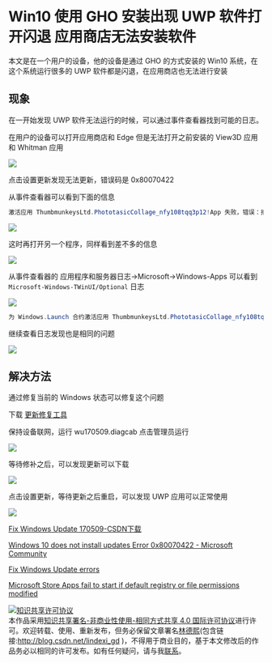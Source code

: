 
# Win10 使用 GHO 安装出现 UWP 软件打开闪退 应用商店无法安装软件

本文是在一个用户的设备，他的设备是通过 GHO 的方式安装的 Win10 系统，在这个系统运行很多的 UWP 软件都是闪退，在应用商店也无法进行安装

<!--more-->


<!-- CreateTime:2018/10/8 18:20:09 -->

<!-- csdn -->
<!-- 标签：win10 -->

## 现象

在一开始发现 UWP 软件无法运行的时候，可以通过事件查看器找到可能的日志。

在用户的设备可以打开应用商店和 Edge 但是无法打开之前安装的 View3D 应用和 Whitman 应用

<!-- ![](https://i.loli.net/2018/10/08/5bbb0b646ff4e.jpg) -->

<!-- ![](image/Win10 使用 GHO 安装出现 UWP 软件打开闪退 应用商店无法安装软件/Win10 使用 GHO 安装出现 UWP 软件打开闪退 应用商店无法安装软件1.png) -->

![](http://image.acmx.xyz/lindexi%2F2018108173558582)

点击设置更新发现无法更新，错误码是 0x80070422

从事件查看器可以看到下面的信息

```csharp
激活应用 ThumbmunkeysLtd.PhototasicCollage_nfy108tqq3p12!App 失败，错误：拒绝访问。请查看 Microsoft-Windows-TWinUI/运行日志以了解其他信息
```

![](https://i.loli.net/2018/10/08/5bbb0becef408.jpg)

这时再打开另一个程序，同样看到差不多的信息

![](https://i.loli.net/2018/10/08/5bbb0c654d817.jpg)

从事件查看器的 应用程序和服务器日志->Microsoft->Windows-Apps 可以看到 `Microsoft-Windows-TWinUI/Optional` 日志

<!-- ![](image/Win10 使用 GHO 安装出现 UWP 软件打开闪退 应用商店无法安装软件/Win10 使用 GHO 安装出现 UWP 软件打开闪退 应用商店无法安装软件0.png) -->

![](https://i.loli.net/2018/10/08/5bbb0ce69e52a.jpg)

```csharp
为 Windows.Launch 合约激活应用 ThumbmunkeysLtd.PhototasicCollage_nfy108tqq3p12!App 失败，错误：拒绝访问。
```

继续查看日志发现也是相同的问题

<!-- ![](https://i.loli.net/2018/10/08/5bbb17f03dad7.jpg) -->

<!-- ![](image/Win10 使用 GHO 安装出现 UWP 软件打开闪退 应用商店无法安装软件/Win10 使用 GHO 安装出现 UWP 软件打开闪退 应用商店无法安装软件2.png) -->

![](http://image.acmx.xyz/lindexi%2F2018108173822639)

## 解决方法

通过修复当前的 Windows 状态可以修复这个问题

下载 [更新修复工具](https://support.microsoft.com/en-us/help/10164/fix-windows-update-errors  )

保持设备联网，运行 wu170509.diagcab 点击管理员运行

![](http://image.acmx.xyz/lindexi%2F2018108171122169)

等待修补之后，可以发现更新可以下载

![](http://image.acmx.xyz/lindexi%2F2018108172710734)

点击设置更新，等待更新之后重启，可以发现 UWP 应用可以正常使用

![](http://image.acmx.xyz/lindexi%2F2018108172747548)

[Fix Windows Update 170509-CSDN下载](https://download.csdn.net/download/lindexi_gd/10706572 )

[Windows 10 does not install updates Error 0x80070422 - Microsoft Community](https://answers.microsoft.com/en-us/windows/forum/windows_10-update-winpc/windows-10-does-not-install-updates-error/80fcf8c8-21d7-4e22-bceb-1dd88255658b )

[Fix Windows Update errors](https://support.microsoft.com/en-us/help/10164/fix-windows-update-errors )

[Microsoft Store Apps fail to start if default registry or file permissions modified](https://support.microsoft.com/en-us/help/2798317/microsoft-store-apps-fail-to-start-if-default-registry-or-file-permiss )





<a rel="license" href="http://creativecommons.org/licenses/by-nc-sa/4.0/"><img alt="知识共享许可协议" style="border-width:0" src="https://licensebuttons.net/l/by-nc-sa/4.0/88x31.png" /></a><br />本作品采用<a rel="license" href="http://creativecommons.org/licenses/by-nc-sa/4.0/">知识共享署名-非商业性使用-相同方式共享 4.0 国际许可协议</a>进行许可。欢迎转载、使用、重新发布，但务必保留文章署名[林德熙](http://blog.csdn.net/lindexi_gd)(包含链接:http://blog.csdn.net/lindexi_gd )，不得用于商业目的，基于本文修改后的作品务必以相同的许可发布。如有任何疑问，请与我[联系](mailto:lindexi_gd@163.com)。